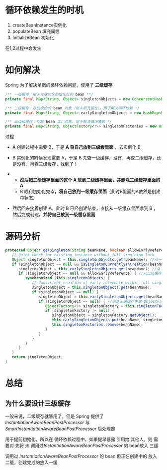 # 循环依赖发生的时机

1. createBeanInstance实例化
2. populateBean 填充属性
3. InitializeBean 初始化

在1,2过程中会发生

# 如何解决

Spring 为了解决单例的循环依赖问题，使用了 **三级缓存**

```java
/** 一级缓存：用于存放完全初始化好的 bean **/
private final Map<String, Object> singletonObjects = new ConcurrentHashMap<String, Object>(256);

/** 二级缓存：存放原始的 bean 对象（尚未填充属性），用于解决循环依赖 */
private final Map<String, Object> earlySingletonObjects = new HashMap<String, Object>(16);

/** 三级级缓存：存放 bean 工厂对象，用于解决循环依赖 */
private final Map<String, ObjectFactory<?>> singletonFactories = new HashMap<String, ObjectFactory<?>>(16);
```

过程

- A 创建过程中需要 B，于是 **A 将自己放到三级缓里面** ，去实例化 B

- B 实例化的时候发现需要 A，于是 B 先查一级缓存，没有，再查二级缓存，还是没有，再查三级缓存，找到了！

- - **然后把三级缓存里面的这个 A 放到二级缓存里面，并删除三级缓存里面的 A**
  - B 顺利初始化完毕，**将自己放到一级缓存里面**（此时B里面的A依然是创建中状态）

- 然后回来接着创建 A，此时 B 已经创建结束，直接从一级缓存里面拿到 B ，然后完成创建，**并将自己放到一级缓存里面**



# 源码分析

```java
protected Object getSingleton(String beanName, boolean allowEarlyReference) {
   // Quick check for existing instance without full singleton lock
   Object singletonObject = this.singletonObjects.get(beanName); //从一级缓存中取对象
   if (singletonObject == null && isSingletonCurrentlyInCreation(beanName)) { //没有取到，且当前对象正在创建中
      singletonObject = this.earlySingletonObjects.get(beanName); //从二级缓存取
      if (singletonObject == null && allowEarlyReference) { //从二级缓存没取到，且需要早期暴露
         synchronized (this.singletonObjects) {
            // Consistent creation of early reference within full singleton lock
            singletonObject = this.singletonObjects.get(beanName);
            if (singletonObject == null) {
               singletonObject = this.earlySingletonObjects.get(beanName);
               if (singletonObject == null) { //则从三级缓存中取 ObjectFactory 获取实例早期对象，并从三级缓存转移到二级缓存
                  ObjectFactory<?> singletonFactory = this.singletonFactories.get(beanName);
                  if (singletonFactory != null) {
                     singletonObject = singletonFactory.getObject();
                     this.earlySingletonObjects.put(beanName, singletonObject);
                     this.singletonFactories.remove(beanName);
                  }
               }
            }
         }
      }
   }
   return singletonObject;
}
```



# 总结

## 为什么要设计三级缓存

一般来说，二级缓存就够用了，但是 Spring 提供了 *InstantiationAwareBeanPostProcessor* 与 *SmartInstantiationAwareBeanPostProcessor* 后处理器

用于提前初始化，所以在 循环依赖过程中，如果提早暴露 引用给 其他人，则 需要对 先将 未 调用过*InstantiationAwareBeanPostProcessor*  的 bean放入 三缓

调用过 *InstantiationAwareBeanPostProcessor*  的 bean 但正在创建中的 放入 二缓，创建完成的放入一缓

